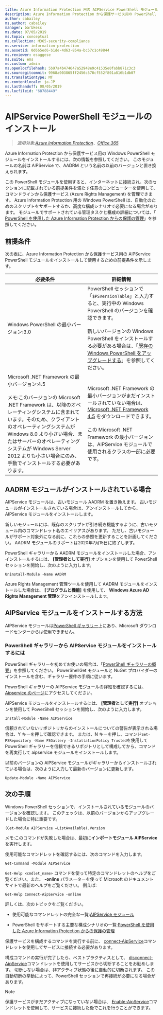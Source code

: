 ```yaml
---
title: Azure Information Protection 用の AIPService PowerShell モジュールをインストールする
description: Azure Information Protection から保護サービス用の PowerShell をインストールする手順を説明します。 このモジュールの名前は AIPService です。
author: cabailey
ms.author: cabailey
manager: barbkess
ms.date: 07/05/2019
ms.topic: conceptual
ms.collection: M365-security-compliance
ms.service: information-protection
ms.assetid: 0d665ed6-b1de-4d63-854a-bc57c1c49844
ms.reviewer: esaggese
ms.suite: ems
ms.custom: admin
ms.openlocfilehash: 5b97a4b474647a52948e9c41535e0fabb871c3c3
ms.sourcegitcommit: 9968a003865ff2456c570cf552f801a816b1db07
ms.translationtype: MT
ms.contentlocale: ja-JP
ms.lasthandoff: 08/05/2019
ms.locfileid: "68788449"
---
```

# <a name="installing-the-aipservice-powershell-module"></a>AIPService PowerShell モジュールのインストール

>*適用対象:[Azure Information Protection](https://azure.microsoft.com/pricing/details/information-protection)、[Office 365](https://download.microsoft.com/download/E/C/F/ECF42E71-4EC0-48FF-AA00-577AC14D5B5C/Azure_Information_Protection_licensing_datasheet_EN-US.pdf)*

Azure Information Protection から保護サービス用の Windows PowerShell モジュールをインストールするには、次の情報を参照してください。 このモジュールの名前は AIPService で、AADRM という名前の以前のバージョンと置き換えられます。

この PowerShell モジュールを使用すると、インターネットに接続され、次のセクションに記載されている前提条件を満たす任意のコンピューターを使用して、コマンドラインから保護サービス (Azure Rights Management) を管理できます。 Azure Information Protection 用の Windows PowerShell は、自動化のためのスクリプトをサポートするか、高度な構成シナリオで必要になる場合があります。 モジュールでサポートされている管理タスクと構成の詳細については、「 [PowerShell を使用した Azure Information Protection からの保護の管理](administer-powershell.md)」を参照してください。

## <a name="prerequisites"></a>前提条件
次の表に、Azure Information Protection から保護サービス用の AIPService PowerShell モジュールをインストールして使用するための前提条件を示します。

|必要条件|詳細情報|
|---------------|--------------------|
|Windows PowerShell の最小バージョン:3.0|PowerShell セッションで「`$PSVersionTable`」と入力すると、実行中の Windows PowerShell のバージョンを確認できます。 <br /><br /> 新しいバージョンの Windows PowerShell をインストールする必要がある場合は、「[既存の Windows PowerShell をアップグレードする](/powershell/scripting/setup/installing-windows-powershell#upgrading-existing-windows-powershell)」を参照してください。|
|Microsoft .NET Framework の最小バージョン:4.5<br /><br />メモ:このバージョンの Microsoft .NET Framework は、以降のオペレーティングシステムに含まれています。そのため、クライアントのオペレーティングシステムが Windows 8.0 より小さい場合、またはサーバーのオペレーティングシステムが Windows Server 2012 よりも小さい場合にのみ、手動でインストールする必要があります。|Microsoft .NET Framework の最小バージョンがまだインストールされていない場合は、[Microsoft .NET Framework 4.5](https://www.microsoft.com/download/details.aspx?id=30653) をダウンロードできます。<br /><br />この Microsoft .NET Framework の最小バージョンは、AIPService モジュールで使用されるクラスの一部に必要です。|

## <a name="if-you-have-the-aadrm-module-installed"></a>AADRM モジュールがインストールされている場合

AIPService モジュールは、古いモジュール AADRM を置き換えます。 古いモジュールがインストールされている場合は、アンインストールしてから、AIPService モジュールをインストールします。

新しいモジュールには、既存のスクリプトが引き続き機能するように、古いモジュール内のコマンドレット名のエイリアスがあります。 ただし、古いモジュールがサポート対象外になる前に、これらの参照を更新することを計画してください。 AADRM モジュールのサポートは2020年7月15日に終了します。

PowerShell ギャラリーから AADRM モジュールをインストールした場合、アンインストールするには、 **[管理者として実行]** オプションを使用して PowerShell セッションを開始し、次のように入力します。

    Uninstall-Module -Name AADRM

Azure Rights Management 管理ツールを使用して AADRM モジュールをインストールした場合は、 **[プログラムと機能]** を使用して、 **Windows Azure AD Rights Management 管理**をアンインストールします。

## <a name="how-to-install-the-aipservice-module"></a>AIPService モジュールをインストールする方法

AIPService モジュールは[PowerShell ギャラリー](/powershell/gallery/readme)上にあり、Microsoft ダウンロードセンターからは使用できません。 

### <a name="to-install-the-aipservice-module-from-the-powershell-gallery"></a>PowerShell ギャラリーから AIPService モジュールをインストールするには

PowerShell ギャラリーを初めてお使いの場合は、「[PowerShell ギャラリーの概要](/powershell/gallery/psgallery/psgallery_gettingstarted)」を参照してください。 PowerShellGet モジュールと NuGet プロバイダーのインストールを含む、ギャラリー要件の手順に従います。

PowerShell ギャラリーの AIPService モジュールの詳細を確認するには、 [Aipservice のページ](https://www.powershellgallery.com/packages/AIPService)にアクセスしてください。

AIPService モジュールをインストールするには、 **[管理者として実行]** オプションを使用して PowerShell セッションを開始し、次のように入力します。

    Install-Module -Name AIPService

信頼されていないリポジトリからのインストールについての警告が表示される場合は、Y キーを押して確認できます。 または、N キーを押し、コマンド`Set-PSRepository -Name PSGallery -InstallationPolicy Trusted`を使用して PowerShell ギャラリーを信頼できるリポジトリとして構成してから、コマンドを再実行して aipservice モジュールをインストールします。  

以前のバージョンの AIPService モジュールがギャラリーからインストールされている場合は、次のように入力して最新のバージョンに更新します。

    Update-Module -Name AIPService


## <a name="next-steps"></a>次の手順
Windows PowerShell セッションで、インストールされているモジュールのバージョンを確認します。 このチェックは、以前のバージョンからアップグレードした場合に特に重要です。

```
(Get-Module AIPService –ListAvailable).Version
```

メモ:このコマンドが失敗した場合は、最初に**インポートモジュール AIPService**を実行します。

使用可能なコマンドレットを確認するには、次のコマンドを入力します。

```
Get-Command -Module AIPService
```

`Get-Help <cmdlet_name>` コマンドを使って特定のコマンドレットのヘルプをご覧ください。また、 **-online** パラメーターを使って Microsoft のドキュメント サイトで最新のヘルプをご覧ください。 例えば:

```
Get-Help Connect-AipService -online
```

詳しくは、次のトピックをご覧ください。

-   使用可能なコマンドレットの完全な一覧:[AIPService モジュール](/powershell/module/aipservice/?view=azureipps#aipservice)

-   PowerShell をサポートする主要な構成シナリオの一覧:[PowerShell を使用した Azure Information Protection からの保護の管理](administer-powershell.md)

保護サービスを構成するコマンドを実行する前に、 [connect-AipService](/powershell/module/aipservice/connect-aipservice)コマンドレットを使用してサービスに接続する必要があります。

構成コマンドの実行が完了したら、ベストプラクティスとして、 [disconnect-AipService](/powershell/module/aipservice/disconnect-aipservice)コマンドレットを使用してサービスから切断することをお勧めします。 切断しない場合は、非アクティブ状態の後に自動的に切断されます。 この自動切断の挙動によって、PowerShell セッションで再接続が必要になる場合があります。 

> [!NOTE]
> 保護サービスがまだアクティブになっていない場合は、 [Enable-AipService](/powershell/module/aipservice/enable-aipservice)コマンドレットを使用して、サービスに接続した後でこれを行うことができます。

